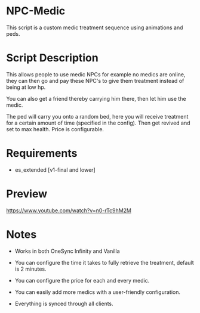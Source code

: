# NPC-Medic
This script is a custom medic treatment sequence using animations and peds.

# Script Description

This allows people to use medic NPCs for example no medics are online, they can then go and pay these NPC's to give them treatment instead of being at low hp.

You can also get a friend thereby carrying him there, then let him use the medic.

 

The ped will carry you onto a random bed, here you will receive treatment for a certain amount of time (specified in the config). Then get revived and set to max health. Price is configurable.

 

# Requirements

- es_extended [v1-final and lower]

 

# Preview

https://www.youtube.com/watch?v=n0-rTc9hM2M


# Notes

* Works in both OneSync Infinity and Vanilla

* You can configure the time it takes to fully retrieve the treatment, default is 2 minutes.

* You can configure the price for each and every medic.

* You can easily add more medics with a user-friendly configuration.

* Everything is synced through all clients.
